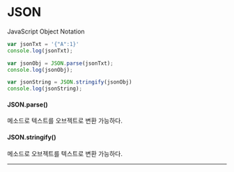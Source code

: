 # JSON

JavaScript Object Notation 

```javascript
var jsonTxt = '{"A":1}'
console.log(jsonTxt);

var jsonObj = JSON.parse(jsonTxt);
console.log(jsonObj);

var jsonString = JSON.stringify(jsonObj)
console.log(jsonString);
```

#### JSON.parse()

메소드로 텍스트를 오브젝트로 변환 가능하다.



#### JSON.stringify()

메소드로 오브젝트를 텍스트로 변환 가능하다.



------



